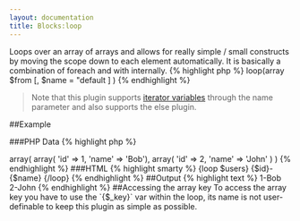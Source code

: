 ```yaml
---
layout: documentation
title: Blocks:loop
---
```


Loops over an array of arrays and allows for really simple / small constructs by moving the scope down to each element automatically. It is basically a combination of foreach and with internally.
{% highlight php %}
loop(array $from [, $name = "default ] )
{% endhighlight %}

> Note that this plugin supports [iterator variables](/documentation/2.x-dev/reference/iterator-variables.html) through the name parameter and also supports the else plugin.

##Example

###PHP Data
{% highlight php %}
<?php
array('users' => array(
  array( 'id' => 1, 'name' => 'Bob'),
  array( 'id' => 2, 'name' => 'John' )
)
{% endhighlight %}

###HTML
{% highlight smarty %}
{loop $users}
    {$id}-{$name}
{/loop}
{% endhighlight %}

##Output
{% highlight text %}
1-Bob
2-John
{% endhighlight %}

##Accessing the array key
To access the array key you have to use the `{$_key}` var within the loop, its name is not user-definable to keep this plugin as simple as possible.
